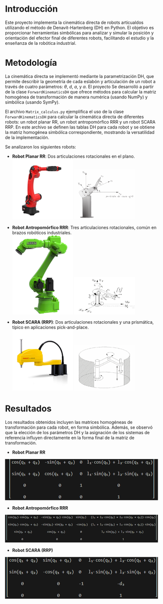 # Introducción

Este proyecto implementa la cinemática directa de robots articualdos utilizando el método de Denavit-Hartenberg (DH) en Python. El objetivo es proporcionar herramientas simbólicas para analizar y simular la posición y orientación del efector final de diferentes robots, facilitando el estudio y la enseñanza de la robótica industrial.

# Metodología

La cinemática directa se implementó mediante la parametrización DH, que permite describir la geometría de cada eslabón y articulación de un robot a través de cuatro parámetros: $\theta$, $d$, $a$, y $\alpha$. El proyecto Se desarrolló a partir de la clase `ForwardKinematicsDH` que ofrece métodos para calcular la matriz homogénea de transformación de manera numérica (usando NumPy) y simbólica (usando SymPy).

El archivo `Matrix_calculus.py` ejemplifica el uso de la clase `ForwardKinematicsDH` para calcular la cinemática directa de diferentes robots: un robot planar RR, un robot antropomórfico RRR y un robot SCARA RRP. En este archivo se definen las tablas DH para cada robot y se obtiene la matriz homogénea simbólica correspondiente, mostrando la versatilidad de la implementación.

Se analizaron los siguientes robots:

- **Robot Planar RR**: Dos articulaciones rotacionales en el plano.<br>
<img src="img/RR.webp" width="200" alt="Robot Planar RR"/> <img src="img/RR_esq.png" width="200" alt="Esquema Robot Planar RR"/>

- **Robot Antropomórfico RRR**: Tres articulaciones rotacionales, común en brazos robóticos industriales.<br>
<img src="img/RRR.jpg" width="200" alt="Robot Antropomórfico RRR"/> <img src="img/RRR_esq.png" width="200" alt="Esquema Robot Antropomórfico RRR"/>

- **Robot SCARA (RRP)**: Dos articulaciones rotacionales y una prismática, típico en aplicaciones pick-and-place.<br>
<img src="img/SCARA.jpg" width="200" alt="Robot SCARA"/> <img src="img/SCARA_esq.png" width="200" alt="Esquema Robot SCARA"/>


# Resultados

Los resultados obtenidos incluyen las matrices homogéneas de transformación para cada robot, en forma simbólica. Además, se observó que la elección de los parámetros DH y la asignación de los sistemas de referencia influyen directamente en la forma final de la matriz de transformación.

- **Robot Planar RR**

![](img/Mat_RR.png)

- **Robot Antropomórfico RRR**

![](img/Mat_RRR.png)

- **Robot SCARA (RRP)**

![](img/Mat_SCARA.png)
